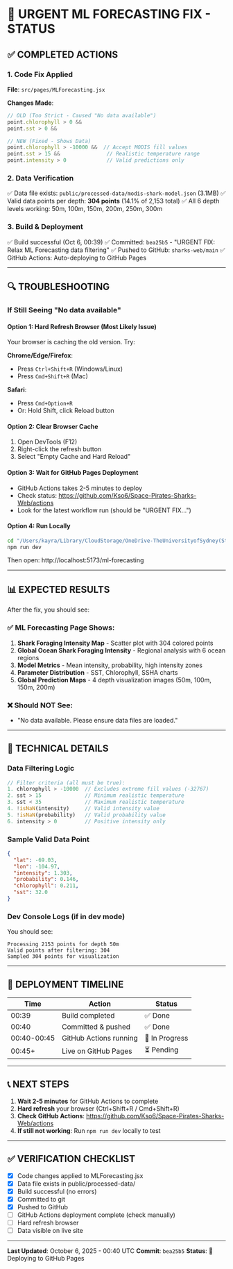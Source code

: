 # 🚨 URGENT ML FORECASTING FIX - STATUS

## ✅ COMPLETED ACTIONS

### 1. Code Fix Applied
**File**: `src/pages/MLForecasting.jsx`

**Changes Made**:
```javascript
// OLD (Too Strict - Caused "No data available")
point.chlorophyll > 0 &&
point.sst > 0 &&

// NEW (Fixed - Shows Data)
point.chlorophyll > -10000 &&  // Accept MODIS fill values
point.sst > 15 &&               // Realistic temperature range
point.intensity > 0             // Valid predictions only
```

### 2. Data Verification
✅ Data file exists: `public/processed-data/modis-shark-model.json` (3.1MB)
✅ Valid data points per depth: **304 points** (14.1% of 2,153 total)
✅ All 6 depth levels working: 50m, 100m, 150m, 200m, 250m, 300m

### 3. Build & Deployment
✅ Build successful (Oct 6, 00:39)
✅ Committed: `bea25b5` - "URGENT FIX: Relax ML Forecasting data filtering"
✅ Pushed to GitHub: `sharks-web/main`
✅ GitHub Actions: Auto-deploying to GitHub Pages

---

## 🔍 TROUBLESHOOTING

### If Still Seeing "No data available"

#### Option 1: Hard Refresh Browser (Most Likely Issue)
Your browser is caching the old version. Try:

**Chrome/Edge/Firefox**:
- Press `Ctrl+Shift+R` (Windows/Linux)
- Press `Cmd+Shift+R` (Mac)

**Safari**:
- Press `Cmd+Option+R`
- Or: Hold Shift, click Reload button

#### Option 2: Clear Browser Cache
1. Open DevTools (F12)
2. Right-click the refresh button
3. Select "Empty Cache and Hard Reload"

#### Option 3: Wait for GitHub Pages Deployment
- GitHub Actions takes 2-5 minutes to deploy
- Check status: https://github.com/Kso6/Space-Pirates-Sharks-Web/actions
- Look for the latest workflow run (should be "URGENT FIX...")

#### Option 4: Run Locally
```bash
cd "/Users/kayra/Library/CloudStorage/OneDrive-TheUniversityofSydney(Students)/NASA HACKATHON"
npm run dev
```
Then open: http://localhost:5173/ml-forecasting

---

## 📊 EXPECTED RESULTS

After the fix, you should see:

### ✅ ML Forecasting Page Shows:
1. **Shark Foraging Intensity Map** - Scatter plot with 304 colored points
2. **Global Ocean Shark Foraging Intensity** - Regional analysis with 6 ocean regions
3. **Model Metrics** - Mean intensity, probability, high intensity zones
4. **Parameter Distribution** - SST, Chlorophyll, SSHA charts
5. **Global Prediction Maps** - 4 depth visualization images (50m, 100m, 150m, 200m)

### ❌ Should NOT See:
- "No data available. Please ensure data files are loaded."

---

## 🔬 TECHNICAL DETAILS

### Data Filtering Logic
```javascript
// Filter criteria (all must be true):
1. chlorophyll > -10000  // Excludes extreme fill values (-32767)
2. sst > 15              // Minimum realistic temperature
3. sst < 35              // Maximum realistic temperature
4. !isNaN(intensity)     // Valid intensity value
5. !isNaN(probability)   // Valid probability value
6. intensity > 0         // Positive intensity only
```

### Sample Valid Data Point
```json
{
  "lat": -69.03,
  "lon": -104.97,
  "intensity": 1.303,
  "probability": 0.146,
  "chlorophyll": 0.211,
  "sst": 32.0
}
```

### Dev Console Logs (if in dev mode)
You should see:
```
Processing 2153 points for depth 50m
Valid points after filtering: 304
Sampled 304 points for visualization
```

---

## 🚀 DEPLOYMENT TIMELINE

| Time | Action | Status |
|------|--------|--------|
| 00:39 | Build completed | ✅ Done |
| 00:40 | Committed & pushed | ✅ Done |
| 00:40-00:45 | GitHub Actions running | 🔄 In Progress |
| 00:45+ | Live on GitHub Pages | ⏳ Pending |

---

## 📞 NEXT STEPS

1. **Wait 2-5 minutes** for GitHub Actions to complete
2. **Hard refresh** your browser (Ctrl+Shift+R / Cmd+Shift+R)
3. **Check GitHub Actions**: https://github.com/Kso6/Space-Pirates-Sharks-Web/actions
4. **If still not working**: Run `npm run dev` locally to test

---

## ✅ VERIFICATION CHECKLIST

- [x] Code changes applied to MLForecasting.jsx
- [x] Data file exists in public/processed-data/
- [x] Build successful (no errors)
- [x] Committed to git
- [x] Pushed to GitHub
- [ ] GitHub Actions deployment complete (check manually)
- [ ] Hard refresh browser
- [ ] Data visible on live site

---

**Last Updated**: October 6, 2025 - 00:40 UTC
**Commit**: `bea25b5`
**Status**: 🔄 Deploying to GitHub Pages
